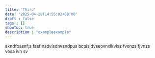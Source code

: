 ```yaml
---
title: 'Third'
date: '2025-04-28T14:55:02+08:00'
draft : false
tags : []
showToc: true
description : "exampleexample"
---
```


akndfoasnf;s
fasf
nsdvisdnvsndpus
bcpisidvseovnxlkvlsz
fvonzs'fjvnzs
vosa
ivn
sv